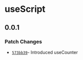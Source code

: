 # useScript

## 0.0.1

### Patch Changes

- [`573bb39`](https://github.com/changeelog/react-hooks/commit/573bb3969e8a4a9f0bd9f47fc59246a1536d8a98#diff-b9ce98da43f1f46e48d2a7848a912aef13c86b8e3ac46b87beba9a07c6417c0c)- Introduced useCounter